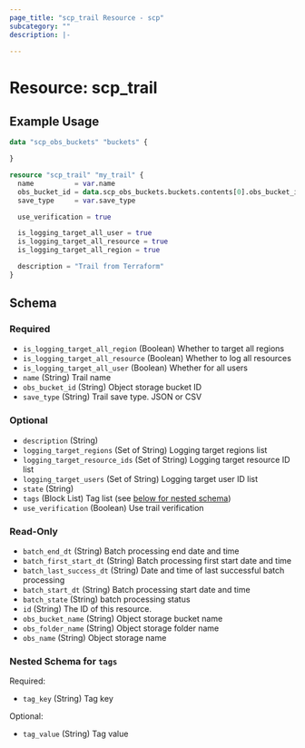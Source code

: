 ```yaml
---
page_title: "scp_trail Resource - scp"
subcategory: ""
description: |-
  
---
```


# Resource: scp_trail




## Example Usage

```terraform
data "scp_obs_buckets" "buckets" {

}

resource "scp_trail" "my_trail" {
  name          = var.name
  obs_bucket_id = data.scp_obs_buckets.buckets.contents[0].obs_bucket_id
  save_type     = var.save_type

  use_verification = true

  is_logging_target_all_user = true
  is_logging_target_all_resource = true
  is_logging_target_all_region = true

  description = "Trail from Terraform"
}
```

<!-- schema generated by tfplugindocs -->
## Schema

### Required

- `is_logging_target_all_region` (Boolean) Whether to target all regions
- `is_logging_target_all_resource` (Boolean) Whether to log all resources
- `is_logging_target_all_user` (Boolean) Whether for all users
- `name` (String) Trail name
- `obs_bucket_id` (String) Object storage bucket ID
- `save_type` (String) Trail save type. JSON or CSV

### Optional

- `description` (String)
- `logging_target_regions` (Set of String) Logging target regions list
- `logging_target_resource_ids` (Set of String) Logging target resource ID list
- `logging_target_users` (Set of String) Logging target user ID list
- `state` (String)
- `tags` (Block List) Tag list (see [below for nested schema](#nestedblock--tags))
- `use_verification` (Boolean) Use trail verification

### Read-Only

- `batch_end_dt` (String) Batch processing end date and time
- `batch_first_start_dt` (String) Batch processing first start date and time
- `batch_last_success_dt` (String) Date and time of last successful batch processing
- `batch_start_dt` (String) Batch processing start date and time
- `batch_state` (String) batch processing status
- `id` (String) The ID of this resource.
- `obs_bucket_name` (String) Object storage bucket name
- `obs_folder_name` (String) Object storage folder name
- `obs_name` (String) Object storage name

<a id="nestedblock--tags"></a>
### Nested Schema for `tags`

Required:

- `tag_key` (String) Tag key

Optional:

- `tag_value` (String) Tag value
